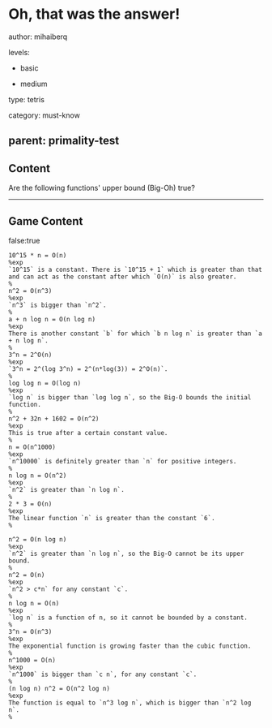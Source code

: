 # Oh, that was the answer!
author: mihaiberq

levels:

  - basic

  - medium

type: tetris

category: must-know

parent: primality-test
---
## Content

Are the following functions' upper bound (Big-Oh) true?

---
## Game Content

false:true

```true
10^15 * n = O(n)
%exp
`10^15` is a constant. There is `10^15 + 1` which is greater than that and can act as the constant after which `O(n)` is also greater.
%
n^2 = O(n^3)
%exp
`n^3` is bigger than `n^2`.
%
a + n log n = O(n log n)
%exp
There is another constant `b` for which `b n log n` is greater than `a + n log n`.
%
3^n = 2^O(n)
%exp
`3^n = 2^(log 3^n) = 2^(n*log(3)) = 2^O(n)`.
%
log log n = O(log n)
%exp
`log n` is bigger than `log log n`, so the Big-O bounds the initial function.
%
n^2 + 32n + 1602 = O(n^2)
%exp
This is true after a certain constant value.
%
n = O(n^1000)
%exp
`n^10000` is definitely greater than `n` for positive integers.
%
n log n = O(n^2)
%exp
`n^2` is greater than `n log n`.
%
2 * 3 = O(n)
%exp
The linear function `n` is greater than the constant `6`.
%
```


```false
n^2 = O(n log n)
%exp
`n^2` is greater than `n log n`, so the Big-O cannot be its upper bound.
%
n^2 = O(n)
%exp
`n^2 > c*n` for any constant `c`.
%
n log n = O(n)
%exp
`log n` is a function of n, so it cannot be bounded by a constant.
%
3^n = O(n^3)
%exp
The exponential function is growing faster than the cubic function.
%
n^1000 = O(n)
%exp
`n^1000` is bigger than `c n`, for any constant `c`.
%
(n log n) n^2 = O(n^2 log n)
%exp
The function is equal to `n^3 log n`, which is bigger than `n^2 log n`.
%
```
